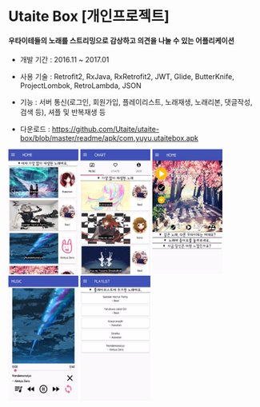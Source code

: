 Utaite Box [개인프로젝트]
=
#### 우타이테들의 노래를 스트리밍으로 감상하고 의견을 나눌 수 있는 어플리케이션

- 개발 기간 : 2016.11 ~ 2017.01

- 사용 기술 : Retrofit2, RxJava, RxRetrofit2, JWT, Glide, ButterKnife, ProjectLombok, RetroLambda, JSON

- 기능 : 서버 통신(로그인, 회원가입, 플레이리스트, 노래재생, 노래리본, 댓글작성, 검색 등), 셔플 및 반복재생 등

- 다운로드 : https://github.com/Utaite/utaite-box/blob/master/readme/apk/com.yuyu.utaitebox.apk


<img width="140" height="250" src="/readme/image/utaite-box-1.png"/>
<img width="140" height="250" src="/readme/image/utaite-box-2.png"/>
<img width="140" height="250" src="/readme/image/utaite-box-3.png"/>
<img width="140" height="250" src="/readme/image/utaite-box-4.png"/>
<img width="140" height="250" src="/readme/image/utaite-box-5.png"/>
